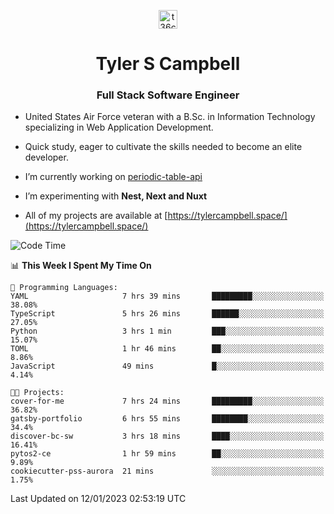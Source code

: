 <p align="center">
<a href="https://www.linkedin.com/in/t36campbell" target="blank"><img align="center" src="https://ik.imagekit.io/t36campbell/Portfolio/linkedin.png.original_m8bbGgPh6.png" alt="t36campbell" height="30" width="30" /></a>
</p>
<h1 align="center">Tyler S Campbell</h1>
<h3 align="center">Full Stack Software Engineer</h3>

* United States Air Force veteran with a B.Sc. in Information Technology specializing in Web Application Development. 

* Quick study, eager to cultivate the skills needed to become an elite developer.

* I’m currently working on [periodic-table-api](https://github.com/t36campbell/periodic-table-api)

* I’m experimenting with **Nest, Next and Nuxt**

* All of my projects are available at [https://tylercampbell.space/](https://tylercampbell.space/)

<!--START_SECTION:waka-->
![Code Time](http://img.shields.io/badge/Code%20Time-2%2C093%20hrs%2049%20mins-blue)

📊 **This Week I Spent My Time On** 

```text
💬 Programming Languages: 
YAML                     7 hrs 39 mins       █████████░░░░░░░░░░░░░░░░   38.08% 
TypeScript               5 hrs 26 mins       ██████░░░░░░░░░░░░░░░░░░░   27.05% 
Python                   3 hrs 1 min         ███░░░░░░░░░░░░░░░░░░░░░░   15.07% 
TOML                     1 hr 46 mins        ██░░░░░░░░░░░░░░░░░░░░░░░   8.86% 
JavaScript               49 mins             █░░░░░░░░░░░░░░░░░░░░░░░░   4.14%

🐱‍💻 Projects: 
cover-for-me             7 hrs 24 mins       █████████░░░░░░░░░░░░░░░░   36.82% 
gatsby-portfolio         6 hrs 55 mins       ████████░░░░░░░░░░░░░░░░░   34.4% 
discover-bc-sw           3 hrs 18 mins       ████░░░░░░░░░░░░░░░░░░░░░   16.41% 
pytos2-ce                1 hr 59 mins        ██░░░░░░░░░░░░░░░░░░░░░░░   9.89% 
cookiecutter-pss-aurora  21 mins             ░░░░░░░░░░░░░░░░░░░░░░░░░   1.75%

```


 Last Updated on 12/01/2023 02:53:19 UTC
<!--END_SECTION:waka-->

